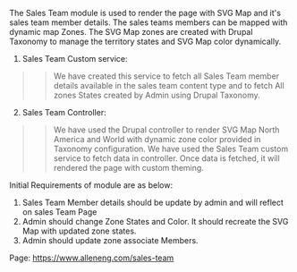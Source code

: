 The Sales Team module is used to render the page with SVG Map and it's sales team member details. The sales teams members can be mapped with dynamic map Zones. The SVG Map zones are created with Drupal Taxonomy to manage the territory states and SVG Map color dynamically. 

1) Sales Team Custom service:
>> We have created this service to fetch all Sales Team member details available in the sales team content type and to fetch All zones States created by Admin using Drupal Taxonomy.

2) Sales Team Controller:
>> We have used the Drupal controller to render SVG Map North America and World with dynamic zone color provided in Taxonomy configuration.
>> We have used the Sales Team custom service to fetch data in controller. Once data is fetched, it will rendered the page with custom theming.

Initial Requirements of module are as below:
1) Sales Team Member details should be update by admin and will reflect on sales Team Page
2) Admin should change Zone States and Color. It should recreate the SVG Map with updated zone states.
3) Admin should update zone associate Members.

Page: https://www.alleneng.com/sales-team
